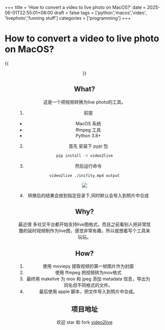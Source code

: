 +++
title = 'How to convert a video to live photo on MacOS?'
date = 2025-06-01T22:55:01+08:00
draft = false
tags = ['python','macos','video', 'livephoto','funning stuff']
categories = ['programming']
+++

# How to convert a video to live photo on MacOS?

{{<figure  align=center src="/images/live.png" caption="Live photo" width="32px"   >}}

## What?

这是一个把视频转换为live photo的工具。

1. 前提

- MacOS 系统
- ffmpeg 工具
- Python 3.8+

2. 首先 安装下 pypi 包

```bash
pip install -U video2live
```

3. 然后运行命令

```bash
video2live ./inifity.mp4 output
```

![](images/video2live-demo.png)

4. 转换后的结果会放到指定目录下,同时默认会导入到照片中合成

## Why?

最近很
多社交平台都开始支持live图格式，而且之前看别人把非常炫酷的延时视频制作为live图，感觉非常有趣，所以就想着写个工具来玩玩。

## How?

1. 使用 moviepy 提取视频的第一帧图片作为封面
2. 使用 ffmpeg 把视频转为mov格式
3. 最终用 makelive 为 mov 和 jpeg 添加 metadata 信息，导出为同名但不同格式的文件。
4. 最后使用 apple 脚本，把文件导入到照片中合成。

## 项目地址

欢迎 star 和 fork [video2live](https://github.com/sherlockouo/video2live)

